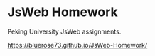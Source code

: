 # JsWeb Homework

Peking University JsWeb assignments.

https://bluerose73.github.io/JsWeb-Homework/
